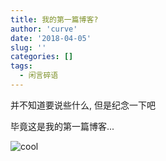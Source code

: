 ```yaml
---
title: 我的第一篇博客?
author: 'curve'
date: '2018-04-05'
slug: ''
categories: []
tags:
  - 闲言碎语
---
```


并不知道要说些什么, 但是纪念一下吧   

毕竟这是我的第一篇博客...

![cool](/post/2018-04-05-_files/collin-armstrong-272043.jpg)